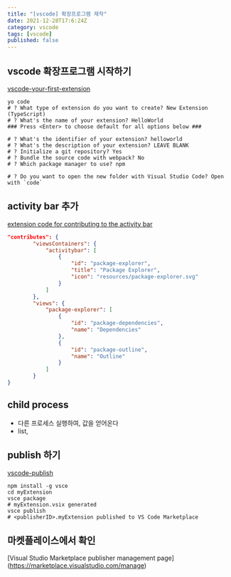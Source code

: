 ```yaml
---
title: "[vscode] 확장프로그램 제작"
date: 2021-12-28T17:6:24Z
category: vscode
tags: [vscode]
published: false
---
```


## vscode 확장프로그램 시작하기

[vscode-your-first-extension](https://code.visualstudio.com/api/get-started/your-first-extension)

```shell
yo code
# ? What type of extension do you want to create? New Extension (TypeScript)
# ? What's the name of your extension? HelloWorld
### Press <Enter> to choose default for all options below ###

# ? What's the identifier of your extension? helloworld
# ? What's the description of your extension? LEAVE BLANK
# ? Initialize a git repository? Yes
# ? Bundle the source code with webpack? No
# ? Which package manager to use? npm

# ? Do you want to open the new folder with Visual Studio Code? Open with `code`
```

## activity bar 추가

[extension code for contributing to the activity bar](https://code.visualstudio.com/updates/v1_23#_contributions-to-the-activity-bar)

```json
"contributes": {
        "viewsContainers": {
            "activitybar": [
                {
                    "id": "package-explorer",
                    "title": "Package Explorer",
                    "icon": "resources/package-explorer.svg"
                }
            ]
        },
        "views": {
            "package-explorer": [
                {
                    "id": "package-dependencies",
                    "name": "Dependencies"
                },
                {
                    "id": "package-outline",
                    "name": "Outline"
                }
            ]
        }
}
```

## child process

- 다른 프로세스 실행하여, 값을 얻어온다
- list, 

## publish 하기

[vscode-publish](https://code.visualstudio.com/api/working-with-extensions/publishing-extension)

```shell
npm install -g vsce
cd myExtension
vsce package
# myExtension.vsix generated
vsce publish
# <publisherID>.myExtension published to VS Code Marketplace
```

## 마켓플레이스에서 확인

[Visual Studio Marketplace publisher management page] (https://marketplace.visualstudio.com/manage)

